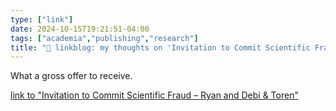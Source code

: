 ```yaml
---
type: ["link"]
date: 2024-10-15T19:21:51-04:00
tags: ["academia","publishing","research"]
title: "🔗 linkblog: my thoughts on 'Invitation to Commit Scientific Fraud – Ryan and Debi & Toren'"
---
```

What a gross offer to receive.

[link to "Invitation to Commit Scientific Fraud – Ryan and Debi & Toren"](https://www.ryananddebi.com/2024/10/14/invitation-to-commit-scientific-fraud/)
